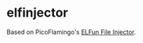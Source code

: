 elfinjector
===========

Based on PicoFlamingo's [ELFun File Injector](https://0x00sec.org/t/elfun-file-injector/410).
